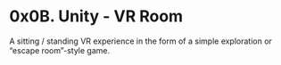 # 0x0B. Unity - VR Room
A sitting / standing VR experience in the form of a simple exploration or “escape room”-style game.
